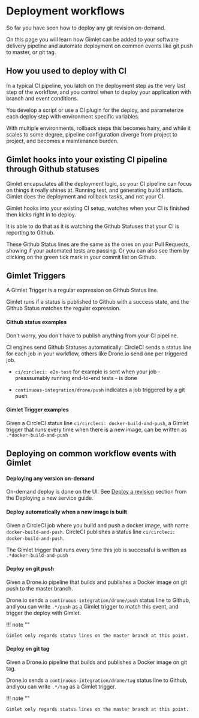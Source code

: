 # Deployment workflows

So far you have seen how to deploy any git revision on-demand.

On this page you will learn how Gimlet can be added to your software delivery pipeline and automate deployment on common events like git push to master, or git tag.

## How you used to deploy with CI

In a typical CI pipeline, you latch on the deployment step as the very last step of the workflow, 
and you control when to deploy your application with branch and event conditions.

You develop a script or use a CI plugin for the deploy, and parameterize each deploy step with environment specific variables.

With multiple environments, rollback steps this becomes hairy, and while it scales to some degree, 
pipeline configuration diverge from project to project, and becomes a maintenance burden.

## Gimlet hooks into your existing CI pipeline through Github statuses

Gimlet encapsulates all the deployment logic, so your CI pipeline can focus on things it really shines at. Running test, and generating build artifacts.
Gimlet does the deployment and rollback tasks, and not your CI.

Gimlet hooks into your existing CI setup, watches when your CI is finished then kicks right in to deploy.

It is able to do that as it is watching the Github Statuses that your CI is reporting to Github.

These Github Status lines are the same as the ones on your Pull Requests, showing if your automated tests are passing.
Or you can also see them by clicking on the green tick mark in your commit list on Github.

## Gimlet Triggers

A Gimlet Trigger is a regular expression on Github Status line.

Gimlet runs if a status is published to Github with a success state, and the Github Status matches the regular expression.

#### Github status examples
Don't worry, you don't have to publish anything from your CI pipeline.

CI engines send Github Statuses automatically: CircleCI sends a status line for each job in your workflow, others like Drone.io send one per triggered job.

- `ci/circleci: e2e-test` for example is sent when your job - preassumably running end-to-end tests - is done

- `continuous-integration/drone/push` indicates a job triggered by a git push

#### Gimlet Trigger examples

Given a CircleCI status line `ci/circleci: docker-build-and-push`, 
a Gimlet trigger that runs every time when there is a new image, can be written as `.*docker-build-and-push`


## Deploying on common workflow events with Gimlet

#### Deploying any version on-demand

On-demand deploy is done on the UI. See [Deploy a revision](/developers/deploy#deploy-a-revision) section from the Deploying a new service guide.

#### Deploy automatically when a new image is built

Given a CircleCI job where you build and push a docker image, with name `docker-build-and-push`. CircleCI publishes a status line `ci/circleci: docker-build-and-push`. 

The Gimlet trigger that runs every time this job is successful is written as `.*docker-build-and-push`

#### Deploy on git push

Given a Drone.io pipeline that builds and publishes a Docker image on git push to the master branch.

Drone.io sends a `continuous-integration/drone/push` status line to Github, and you can write `.*/push` as a Gimlet trigger to match this event, and trigger the deploy with Gimlet.

!!! note ""

    Gimlet only regards status lines on the master branch at this point. 

#### Deploy on git tag

Given a Drone.io pipeline that builds and publishes a Docker image on git tag.

Drone.io sends a `continuous-integration/drone/tag` status line to Github, and you can write `.*/tag` as a Gimlet trigger.

!!! note ""

    Gimlet only regards status lines on the master branch at this point. 
